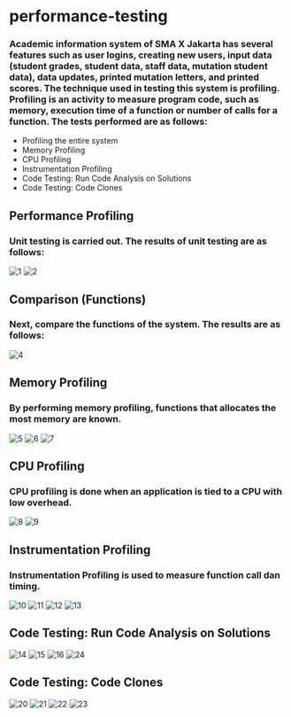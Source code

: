# performance-testing

### Academic information system of SMA X Jakarta has several features such as user logins, creating new users, input data (student grades, student data, staff data, mutation student data), data updates, printed mutation letters, and printed scores. The technique used in testing this system is profiling. Profiling is an activity to measure program code, such as memory, execution time of a function or number of calls for a function. The tests performed are as follows:
- Profiling the entire system
- Memory Profiling
- CPU Profiling
- Instrumentation Profiling
- Code Testing: Run Code Analysis on Solutions
- Code Testing: Code Clones

##  Performance Profiling
### Unit testing is carried out. The results of unit testing are as follows:
![1](https://user-images.githubusercontent.com/26601444/51442657-a7e59000-1d11-11e9-9a8b-4dffa472b8c8.png)
![2](https://user-images.githubusercontent.com/26601444/51442658-a7e59000-1d11-11e9-8f4d-0cf0fd29387e.png)

## Comparison (Functions)
### Next, compare the functions of the system. The results are as follows:
![4](https://user-images.githubusercontent.com/26601444/51442660-a916bd00-1d11-11e9-9a82-a834654de5e0.png)


## Memory Profiling 
### By performing memory profiling, functions that allocates the most memory are known.
![5](https://user-images.githubusercontent.com/26601444/51442661-a916bd00-1d11-11e9-9bc6-cf016c497c8b.png)
![6](https://user-images.githubusercontent.com/26601444/51442663-a9af5380-1d11-11e9-94f1-1b1e5d7e9c11.png)
![7](https://user-images.githubusercontent.com/26601444/51442664-a9af5380-1d11-11e9-85e7-cb30d850e5c7.png)

## CPU Profiling 
### CPU profiling is done when an application is tied to a CPU with low overhead.
![8](https://user-images.githubusercontent.com/26601444/51442665-aa47ea00-1d11-11e9-93f4-94755b317ba3.png)
![9](https://user-images.githubusercontent.com/26601444/51442666-aa47ea00-1d11-11e9-97cc-79c34ce8f85a.png)

## Instrumentation Profiling
### Instrumentation Profiling is used to measure function call dan timing.
![10](https://user-images.githubusercontent.com/26601444/51442667-aae08080-1d11-11e9-82cc-f04dd0f4e6ec.png)
![11](https://user-images.githubusercontent.com/26601444/51442668-aae08080-1d11-11e9-8d7e-363c51285be7.png)
![12](https://user-images.githubusercontent.com/26601444/51442669-ab791700-1d11-11e9-8bf7-1a5db229cd43.png)
![13](https://user-images.githubusercontent.com/26601444/51442670-ab791700-1d11-11e9-90fc-3f51987e2698.png)

## Code Testing: Run Code Analysis on Solutions
![14](https://user-images.githubusercontent.com/26601444/51442671-ac11ad80-1d11-11e9-80bd-ead7f396b04d.png)
![15](https://user-images.githubusercontent.com/26601444/51442673-acaa4400-1d11-11e9-8fc2-b85ddc5e88ec.png)
![16](https://user-images.githubusercontent.com/26601444/51442674-acaa4400-1d11-11e9-8af6-f3af7a20e9bd.png)
![24](https://user-images.githubusercontent.com/26601444/51442810-5938f580-1d13-11e9-9d20-a32dfad22d90.png)

## Code Testing: Code Clones
![20](https://user-images.githubusercontent.com/26601444/51442679-addb7100-1d11-11e9-8351-4be4592c7986.png)
![21](https://user-images.githubusercontent.com/26601444/51442680-ae740780-1d11-11e9-8603-39c801e12f90.png)
![22](https://user-images.githubusercontent.com/26601444/51442681-af0c9e00-1d11-11e9-8eb4-53baaf7d9b5c.png)
![23](https://user-images.githubusercontent.com/26601444/51442682-af0c9e00-1d11-11e9-8881-48e27db99fb0.png)





